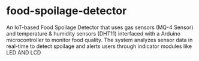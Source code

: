 # food-spoilage-detector
An IoT-based Food Spoilage Detector that uses gas sensors (MQ-4 Sensor) and temperature &amp; humidity sensors (DHT11) interfaced with a Arduino microcontroller to monitor food quality. The system analyzes sensor data in real-time to detect spoilage and alerts users through indicator modules like LED AND LCD
